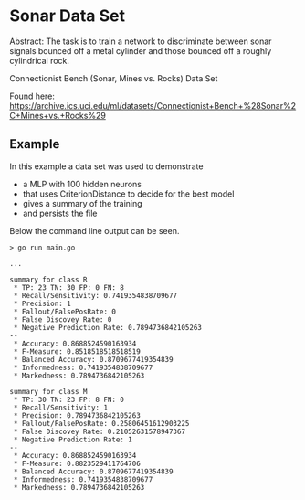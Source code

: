 # Sonar Data Set

Abstract: The task is to train a network to discriminate between sonar signals bounced off a metal cylinder and those bounced off a roughly cylindrical rock.

Connectionist Bench (Sonar, Mines vs. Rocks) Data Set

Found here: https://archive.ics.uci.edu/ml/datasets/Connectionist+Bench+%28Sonar%2C+Mines+vs.+Rocks%29

## Example

In this example a data set was used to demonstrate
* a MLP with 100 hidden neurons
* that uses CriterionDistance to decide for the best model
* gives a summary of the training
* and persists the file

Below the command line output can be seen.
```
> go run main.go

...

summary for class R
 * TP: 23 TN: 30 FP: 0 FN: 8
 * Recall/Sensitivity: 0.7419354838709677
 * Precision: 1
 * Fallout/FalsePosRate: 0
 * False Discovey Rate: 0
 * Negative Prediction Rate: 0.7894736842105263
--
 * Accuracy: 0.8688524590163934
 * F-Measure: 0.8518518518518519
 * Balanced Accuracy: 0.8709677419354839
 * Informedness: 0.7419354838709677
 * Markedness: 0.7894736842105263

summary for class M
 * TP: 30 TN: 23 FP: 8 FN: 0
 * Recall/Sensitivity: 1
 * Precision: 0.7894736842105263
 * Fallout/FalsePosRate: 0.25806451612903225
 * False Discovey Rate: 0.21052631578947367
 * Negative Prediction Rate: 1
--
 * Accuracy: 0.8688524590163934
 * F-Measure: 0.8823529411764706
 * Balanced Accuracy: 0.8709677419354839
 * Informedness: 0.7419354838709677
 * Markedness: 0.7894736842105263
```
